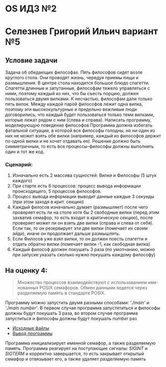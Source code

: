 # OS ИДЗ №2
# Селезнев Григорий Ильич вариант №5

## Условие задачи

Задача об обедающих философах. 
Пять философов сидят возле круглого стола. Они проводят жизнь, чередуя приемы пищи и размышления. В центре стола находится большое блюдо спагетти. Спагетти длинные и запутанные, философам тяжело управляться с ними, поэтому каждый из них, что бы съесть порцию, должен пользоваться двумя вилками. К несчастью, философам дали только пять вилок. Между каждой парой философов лежит одна вилка, поэтому эти высококультурные и предельно вежливые люди договорились, что каждый будет пользоваться только теми вилками, которые лежат рядом с ним (слева и справа). Написать программу, моделирующую поведение философов Программа должна избегать фатальной ситуации, в которой все философы голодны, но ни один из них не может взять обе вилки (например, каждый из философов держит по одной вилки и не хочет отдавать ее). Решение должно быть симметричным, то есть все процессы–философы должны выполнять один и тот же код.

### Сценарий:
1. Изначально есть 2 массива сущностей: Вилки и Философы (5 штук каждого)
2. При старте есть 6 процессов: процесс вывода информации происходящего, 5 процессов философов.
3. Процесс вывода информации выводит данные каждые 3 секунды (при этом заходя в крит. секцию)
4. Каждый филосов изначально думает (размышляет) после чего проверяет есть ли на столе хотя бы 2 свободные вилки (перед этим захватив семафор, то есть входит в критическую секцию), после проверяет может ли он взять две вилки (справа и слева от себя). Если так, то он резервирует эти две вилки (помечает их своим айди), иначе он продолжает дальше размышлять.
5. Если Филосов уже взял вилки, то он должен поесть спагетти и отдать обратно вилки (помечает вилки -1, как свободная вилка)
6. Каждый философ должен покушать 3 раза (по умолчанию, можно при запуске указать сколько нужно покушать каждому философу)

## На оценку 4:
> Множество процессов взаимодействуют с использованием име- нованных POSIX семафоров. Обмен данными ведется через разделяемую память в стандарте POSIX.

Программу можно запустить двумя разными способами: *'./main'* и *'./main number'*. В первом случае программа запустятиться и философы должны будут покушать 3 раза, во втором случае программа запуститься и философы должны будут покушать *number* раз

* [Исходные файлы](https://github.com/Grisha1232/OS_IDZ2/tree/main/4)
* [Вывод программы](https://github.com/Grisha1232/OS_IDZ2/blob/main/4/output_4.md)

Программа инициализирует именной семафор, а также разделяемую память. Программа реагирует на поступающие сигналы: *SIGINT* и *SIGTERM* и корректно завершается, то есть закрывает открытый семафор и отвязывает его, а также удаляет разделяемую память



